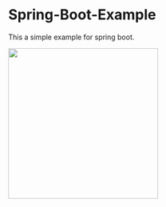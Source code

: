 # Spring-Boot-Example

This a simple example for spring boot.

<img src="https://user-images.githubusercontent.com/29086284/46241444-be20b680-c3d7-11e8-9a88-4e445084809d.jpg" width="300px"/>
